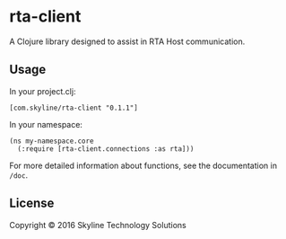 # rta-client

A Clojure library designed to assist in RTA Host communication.

## Usage

In your project.clj:

```
[com.skyline/rta-client "0.1.1"]
```

In your namespace:
```
(ns my-namespace.core
  (:require [rta-client.connections :as rta]))
```

For more detailed information about functions, see the documentation in `/doc`.

## License

Copyright © 2016 Skyline Technology Solutions
